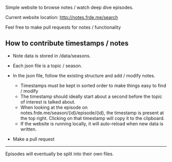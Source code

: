 Simple website to browse notes / watch deep dive episodes.

Current website location: http://notes.frde.me/search

Feel free to make pull requests for notes / functionality

## How to contribute timestamps / notes

- Note data is stored in /data/seasons. 

- Each json file is a topic / season.

- In the json file, follow the existing structure and add / modify notes.
  - Timestamps must be kept in sorted order to make things easy to find / modify
  - The timestamp should ideally start about a second before the topic of interest is talked about.
  - When looking at the episode on notes.frde.me/season/{id}/episode/{id}, the timestamp is present at the top right. Clicking on that timestamp will copy it to the clipboard.
  - If the website is running locally, it will auto-reload when new data is written. 
  
- Make a pull request

--------------------------------

Episodes will eventually be split into their own files. 
